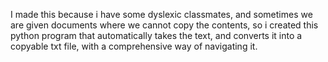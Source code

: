 I made this because i have some dyslexic classmates, and sometimes we are given documents where we cannot copy the contents, so i created this python program that automatically takes the text, and converts it into a copyable txt file, with a comprehensive way of navigating it.

